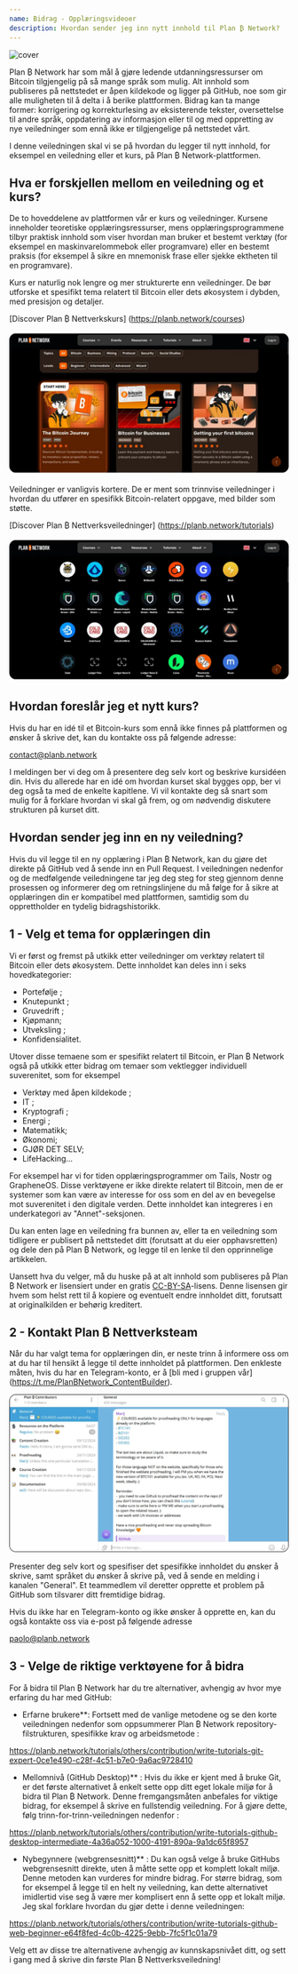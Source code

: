 ```yaml
---
name: Bidrag - Opplæringsvideoer
description: Hvordan sender jeg inn nytt innhold til Plan ₿ Network?
---
```

![cover](assets/cover.webp)

Plan ₿ Network har som mål å gjøre ledende utdanningsressurser om Bitcoin tilgjengelig på så mange språk som mulig. Alt innhold som publiseres på nettstedet er åpen kildekode og ligger på GitHub, noe som gir alle muligheten til å delta i å berike plattformen. Bidrag kan ta mange former: korrigering og korrekturlesing av eksisterende tekster, oversettelse til andre språk, oppdatering av informasjon eller til og med oppretting av nye veiledninger som ennå ikke er tilgjengelige på nettstedet vårt.

I denne veiledningen skal vi se på hvordan du legger til nytt innhold, for eksempel en veiledning eller et kurs, på Plan ₿ Network-plattformen.

## Hva er forskjellen mellom en veiledning og et kurs?

De to hoveddelene av plattformen vår er kurs og veiledninger. Kursene inneholder teoretiske opplæringsressurser, mens opplæringsprogrammene tilbyr praktisk innhold som viser hvordan man bruker et bestemt verktøy (for eksempel en maskinvarelommebok eller programvare) eller en bestemt praksis (for eksempel å sikre en mnemonisk frase eller sjekke ektheten til en programvare).

Kurs er naturlig nok lengre og mer strukturerte enn veiledninger. De bør utforske et spesifikt tema relatert til Bitcoin eller dets økosystem i dybden, med presisjon og detaljer.

[Discover Plan ₿ Nettverkskurs] (https://planb.network/courses)

![TUTO](assets/fr/37.webp)

Veiledninger er vanligvis kortere. De er ment som trinnvise veiledninger i hvordan du utfører en spesifikk Bitcoin-relatert oppgave, med bilder som støtte.

[Discover Plan ₿ Nettverksveiledninger] (https://planb.network/tutorials)

![TUTO](assets/fr/38.webp)

## Hvordan foreslår jeg et nytt kurs?

Hvis du har en idé til et Bitcoin-kurs som ennå ikke finnes på plattformen og ønsker å skrive det, kan du kontakte oss på følgende adresse:

contact@planb.network

I meldingen ber vi deg om å presentere deg selv kort og beskrive kursidéen din. Hvis du allerede har en idé om hvordan kurset skal bygges opp, ber vi deg også ta med de enkelte kapitlene. Vi vil kontakte deg så snart som mulig for å forklare hvordan vi skal gå frem, og om nødvendig diskutere strukturen på kurset ditt.

## Hvordan sender jeg inn en ny veiledning?

Hvis du vil legge til en ny opplæring i Plan ₿ Network, kan du gjøre det direkte på GitHub ved å sende inn en Pull Request. I veiledningen nedenfor og de medfølgende veiledningene tar jeg deg steg for steg gjennom denne prosessen og informerer deg om retningslinjene du må følge for å sikre at opplæringen din er kompatibel med plattformen, samtidig som du opprettholder en tydelig bidragshistorikk.

## 1 - Velg et tema for opplæringen din

Vi er først og fremst på utkikk etter veiledninger om verktøy relatert til Bitcoin eller dets økosystem. Dette innholdet kan deles inn i seks hovedkategorier:


- Portefølje ;
- Knutepunkt ;
- Gruvedrift ;
- Kjøpmann;
- Utveksling ;
- Konfidensialitet.

Utover disse temaene som er spesifikt relatert til Bitcoin, er Plan ₿ Network også på utkikk etter bidrag om temaer som vektlegger individuell suverenitet, som for eksempel


- Verktøy med åpen kildekode ;
- IT ;
- Kryptografi ;
- Energi ;
- Matematikk;
- Økonomi;
- GJØR DET SELV;
- LifeHacking...

For eksempel har vi for tiden opplæringsprogrammer om Tails, Nostr og GrapheneOS. Disse verktøyene er ikke direkte relatert til Bitcoin, men de er systemer som kan være av interesse for oss som en del av en bevegelse mot suverenitet i den digitale verden. Dette innholdet kan integreres i en underkategori av "Annet"-seksjonen.

Du kan enten lage en veiledning fra bunnen av, eller ta en veiledning som tidligere er publisert på nettstedet ditt (forutsatt at du eier opphavsretten) og dele den på Plan ₿ Network, og legge til en lenke til den opprinnelige artikkelen.

Uansett hva du velger, må du huske på at alt innhold som publiseres på Plan ₿ Network er lisensiert under en gratis [CC-BY-SA](https://creativecommons.org/licenses/by-sa/4.0/)-lisens. Denne lisensen gir hvem som helst rett til å kopiere og eventuelt endre innholdet ditt, forutsatt at originalkilden er behørig kreditert.

## 2 - Kontakt Plan ₿ Nettverksteam

Når du har valgt tema for opplæringen din, er neste trinn å informere oss om at du har til hensikt å legge til dette innholdet på plattformen. Den enkleste måten, hvis du har en Telegram-konto, er å [bli med i gruppen vår] (https://t.me/PlanBNetwork_ContentBuilder).

![TUTO](assets/fr/39.webp)

Presenter deg selv kort og spesifiser det spesifikke innholdet du ønsker å skrive, samt språket du ønsker å skrive på, ved å sende en melding i kanalen "General". Et teammedlem vil deretter opprette et problem på GitHub som tilsvarer ditt fremtidige bidrag.

Hvis du ikke har en Telegram-konto og ikke ønsker å opprette en, kan du også kontakte oss via e-post på følgende adresse

paolo@planb.network

## 3 - Velge de riktige verktøyene for å bidra

For å bidra til Plan ₿ Network har du tre alternativer, avhengig av hvor mye erfaring du har med GitHub:


- Erfarne brukere**: Fortsett med de vanlige metodene og se den korte veiledningen nedenfor som oppsummerer Plan ₿ Network repository-filstrukturen, spesifikke krav og arbeidsmetode :

https://planb.network/tutorials/others/contribution/write-tutorials-git-expert-0ce1e490-c28f-4c51-b7e0-9a6ac9728410

- Mellomnivå (GitHub Desktop)** : Hvis du ikke er kjent med å bruke Git, er det første alternativet å enkelt sette opp ditt eget lokale miljø for å bidra til Plan ₿ Network. Denne fremgangsmåten anbefales for viktige bidrag, for eksempel å skrive en fullstendig veiledning. For å gjøre dette, følg trinn-for-trinn-veiledningen nedenfor :

https://planb.network/tutorials/others/contribution/write-tutorials-github-desktop-intermediate-4a36a052-1000-4191-890a-9a1dc65f8957

- Nybegynnere (webgrensesnitt)** : Du kan også velge å bruke GitHubs webgrensesnitt direkte, uten å måtte sette opp et komplett lokalt miljø. Denne metoden kan vurderes for mindre bidrag. For større bidrag, som for eksempel å legge til en helt ny veiledning, kan dette alternativet imidlertid vise seg å være mer komplisert enn å sette opp et lokalt miljø. Jeg skal forklare hvordan du gjør dette i denne veiledningen:

https://planb.network/tutorials/others/contribution/write-tutorials-github-web-beginner-e64f8fed-4c0b-4225-9ebb-7fc5f1c01a79

Velg ett av disse tre alternativene avhengig av kunnskapsnivået ditt, og sett i gang med å skrive din første Plan ₿ Nettverksveiledning!